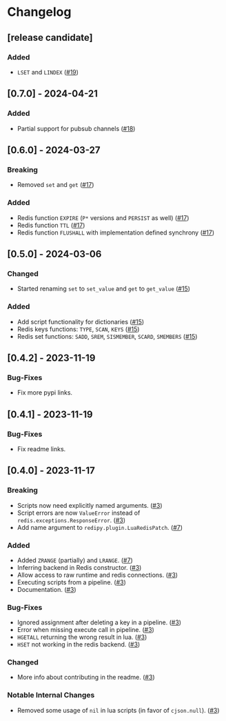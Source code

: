 # Changelog

## [release candidate]

### Added

- `LSET` and `LINDEX` ([#19])

## [0.7.0] - 2024-04-21

### Added

- Partial support for pubsub channels ([#18])

## [0.6.0] - 2024-03-27

### Breaking

- Removed `set` and `get` ([#17])

### Added

- Redis function `EXPIRE` (`P*` versions and `PERSIST` as well) ([#17])
- Redis function `TTL` ([#17])
- Redis function `FLUSHALL` with implementation defined synchrony ([#17])

## [0.5.0] - 2024-03-06

### Changed

- Started renaming `set` to `set_value` and `get` to `get_value` ([#15])

### Added

- Add script functionality for dictionaries ([#15])
- Redis keys functions: `TYPE`, `SCAN`, `KEYS` ([#15])
- Redis set functions: `SADD`, `SREM`, `SISMEMBER`, `SCARD`, `SMEMBERS` ([#15])

## [0.4.2] - 2023-11-19

### Bug-Fixes

- Fix more pypi links.

## [0.4.1] - 2023-11-19

### Bug-Fixes

- Fix readme links.

## [0.4.0] - 2023-11-17

### Breaking

- Scripts now need explicitly named arguments. ([#3])
- Script errors are now `ValueError` instead of
  `redis.exceptions.ResponseError`. ([#3])
- Add name argument to `redipy.plugin.LuaRedisPatch`. ([#7])

### Added

- Added `ZRANGE` (partially) and `LRANGE`. ([#7])
- Inferring backend in Redis constructor. ([#3])
- Allow access to raw runtime and redis connections. ([#3])
- Executing scripts from a pipeline. ([#3])
- Documentation. ([#3])

### Bug-Fixes

- Ignored assignment after deleting a key in a pipeline. ([#3])
- Error when missing execute call in pipeline. ([#3])
- `HGETALL` returning the wrong result in lua. ([#3])
- `HSET` not working in the redis backend. ([#3])

### Changed

- More info about contributing in the readme. ([#3])

### Notable Internal Changes

- Removed some usage of `nil` in lua scripts (in favor of `cjson.null`). ([#3])

[#3]: https://github.com/JosuaKrause/redipy/pull/3
[#7]: https://github.com/JosuaKrause/redipy/pull/7
[#15]: https://github.com/JosuaKrause/redipy/pull/15
[#17]: https://github.com/JosuaKrause/redipy/pull/17
[#18]: https://github.com/JosuaKrause/redipy/pull/18
[#19]: https://github.com/JosuaKrause/redipy/pull/19
